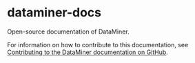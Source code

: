 # dataminer-docs
Open-source documentation of DataMiner.

For information on how to contribute to this documentation, see [Contributing to the DataMiner documentation on GitHub](https://community.dataminer.services/documentation/contributing-to-the-dataminer-documentation-on-github/).
